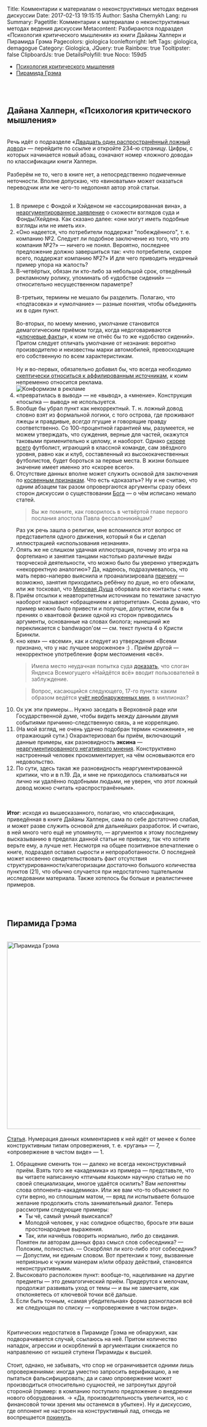 Title: Комментарии к материалам о неконструктивных методах ведения дискуссии
Date: 2017-02-13 19:15:15
Author: Sasha Chernykh
Lang: ru
Summary: 
Pagetitle: Комментарии к материалам о неконструктивных методах ведения дискуссии
Metacontent: Разбираются подраздел «Психология критического мышления» из книги Дайаны Халперн и Пирамида Грэма
Pagecolors: giologica
Iconleftorright: left
Tags: giologica, demagogue
Category: Giologica,
JQuery: true
Rainbow: true
Tooltipster: false
ClipboardJs: true
DetailsPolyfill: true
Noco: 159d5

<ul>
<li><a href="#Halpern">Психология критического мышления</a>
</li>
<li><a href="#Graham">Пирамида Грэма</a>
</li>
</ul>
<br />
<br />
<h2 id="Halpern">Дайана Халперн, «Психология критического мышления»</h2>
<br />
Речь идёт о подразделе «<a href="https://docs.zoho.com/file/9ustl0ebab1b5e94745b6a5cc656051b3e8d0" target="_blank">Двадцать один распространённый ложный довод</a>» — перейдите по ссылке и откройте 234-ю страницу. Цифры, с которых начинается новый абзац, означают номер «ложного довода» по классификации книги Халперн.
<br />
<br /> Разберём не то, чего в книге нет, а непосредственно подмеченные неточности. Вполне допускаю, что «виноватым» может оказаться переводчик или же чего-то недопонял автор этой статьи.
<br />
<br />
<ol class="halpernlist">
	<li> В примере с Фондой и Хэйденом не «ассоциированная вина», а <u>неаргументированное заявление</u> о схожести взглядов суда и Фонды/Хейдена. Как сказано далее: «они могут иметь подобные взгляды или не иметь их».</li>
	<li> «Оно надеется, что потребители поддержат "побеждённого", т. е. компанию №2. Следует ли подобное заключение из того, что это компания №2?» — ничего не понял. Вероятно, последнее предложение должно завершиться так: «что потребители, скорее всего, поддержат компанию №2?» И для чего приводить неудачный пример упора на жалость?</li>
	<li>
		В-четвёртых, обязан ли кто-либо за небольшой срок, отведённый рекламному ролику, упоминать об «удобстве сидений» — относительно несущественном параметре?
		<br />
		<br /> В-третьих, термины не мешало бы разделить. Полагаю, что «подтасовка» и «умолчание» — разные понятия, чтобы объединять их в один пункт.
		<br />
		<br /> Во-вторых, по моему мнению, умолчание становится демагогическим приёмом тогда, когда недоговариваются «<a href="http://www.e-reading.club/chapter.php/1019719/2/Bogatyrev_-_Demagogicheskie_shablony_Osnovy_Polemiki_s_demagogami.html" target="_blank">ключевые факты</a>», к коим не отнёс бы то же «удобство сидений». Притом следует отличать умолчание от незнания: вероятно производителю и неизвестны марки автомобилей, превосходящие его собственную по всем характеристикам.
		<br />
		<br /> Ну и во-первых, обязательно добавил бы, что всегда необходимо <u>скептически относиться к аффилированным источникам</u>, к коим непременно относится реклама.</li>
	<img src="{filename}/images/giologica/Конформизм_в_рекламе.png" alt="Конформизм в рекламе">
	<li> «превратилась в вывод» — не «вывод», а «мнение». Конструкция «посылка — вывод» не используется.</li>
	<li> Вообще бы убрал пункт как некорректный. Т. н. ложный довод словно взят из формальной логики, с того острова, где проживают лжецы и правдивые, <em>всегда</em> лгущие и говорящие правду соответственно. Со 100-процентной гарантией мы, разумеется, не можем утверждать, что суждения, верные для частей, окажутся таковыми применительно к целому, и наоборот. Однако <u>скорее всего</u> футболист, играющий в классной команде, сам звёздного уровня, равно как и клуб, составленный из высококачественных футболистов, будет бороться за первые места. В жизни большее значение имеет именно это «скорее всего».</li>
	<li> Отсутствие данных вполне может служить основой для заключения по <u>косвенным признакам</u>. Что есть «доказать»? Ну и не считаю, что одним абзацем так разом опровергаются аргументы сразу обеих сторон дискуссии о существовании <a href="https://vk.com/hair_in_the_wind" target="_blank">Бога</a> — о чём исписано немало статей.
		<br />
		<blockquote>Вы же помните, как говорилось в четвёртой главе первого послания апостола Павла фессалоникийцам?</blockquote>
		Раз уж речь зашла о религии, мне вспомнился этот вопрос от представителя одного движения, который я бы и сделал иллюстрацией «использования незнания».</li>
	<li> Опять же не слишком удачная иллюстрация, почему это игра на фортепиано и занятия танцами настолько различные виды творческой деятельности, что можно было бы уверенно утверждать «некорректную аналогию»? Да, надеюсь, подразумевалось, что мать перво-наперво выяснила и проанализировала <u>причину</u> — возможно, занятия приходились ребёнку по душе, но его обижали, или же тосковал, что <a href="http://people.novsu.ru/profiles/html/profileView.do?userid=s167163&lang=ru" target="_blank">Мировая Душа</a> оборвала все контакты с ним.</li>
	<li> Приём отсылки к неавторитетным источникам по тематике зачастую наоборот называют «обращением к авторитетам». Снова думаю, что пример можно было привести и получше, допустим, если бы в прениях о квантовой физике одной из сторон приводились аргументы, основанные на словах биолога; нынешний же перекликается с bandwagon'ом — см. текст пункта 4 о Кристи Бринкли.</li>
	<li> «но кем» — «всеми», как и следует из утверждения «Всеми признано, что у нас лучшее мороженое» :) . Приём другой — некорректное употребление форм местоимения «всё».
		<blockquote>Имела место неудачная попытка суда <a href="http://www.vedomosti.ru/technology/articles/2012/09/07/novyj_dvigatel_torgovli" target="_blank">доказать</a>, что слоган Яндекса Всемогущего «Найдётся всё» вводит пользователей в заблуждение. </blockquote>
	</li>
	<blockquote>Вопрос, касающийся следующего, 17-го пункта: каким образом ведётся <a href="http://svr.gov.ru/material/3-1.htm" target="_blank">учёт необнаруженных мин</a>, в миллионах?</blockquote>
	<li> Ох уж эти примеры... Нужно заседать в Верховной раде или Государственной думе, чтобы видеть между данными двумя событиями причинно-следственную связь, а не корреляцию.</li>
	<li> (На мой взгляд, не очень удачно подобран термин «снижение», не отражающий сути.) Охарактеризовал бы приём, включающий данные примеры, как разновидность <b>эксина</b> — <u>неаргументированного негативного мнения</u>. Конструктивно настроенный человек прокомментирует, на чём основываются его недовольство.</li>
	<li> По сути, здесь такая же разновидность неаргументированной критики, что и в п.19. Да, и мне не приходилось сталкиваться ни лично ни удалённо подобными людьми, не уверен, что этот ложный довод можно считать «распространённым».</li>
</ol>
<br />
<br />
<b>Итог</b>: исходя из вышесказанного, полагаю, что классификация, приведённая в книге Дайаны Халперн, сама по себе достаточно слабая, и может разве служить основой для дальнейших разработок. И считаю, в ней много чего ещё не упомянуто, — аргументов к этому последнему высказыванию в пределах данной статьи не привожу, так что хотите верьте ему, а лучше нет. Несмотря на общее позитивное впечатление о книге, подраздел оставил сырости и непроработанности. О последней может косвенно свидетельствовать факт отсутствия структурированности/категоризации достаточно большого количества пунктов (21), что обычно случается при недостаточно тщательном исследовании материала. Также хотелось бы больше и реалистичнее примеров.
<br />
<br />
<br />
<br />
<h2 id="Graham">Пирамида Грэма</h2>
<br />
<img src="{filename}/images/giologica/Пирамида_Грэма.jpg" alt="Пирамида Грэма" width="855" height="488">
<br />
<br />
<a href="http://web.archive.org/web/20150615162941/http://www.xpomo.com/ruskolan/tolpa/piramida.htm" target="_blank">Статья</a>. Нумерация данных комментариев к ней идёт от менее к более конструктивным типам опровержения, т. е. «ругань» — 7, «опровержение в чистом виде» — 1.
<ol class="grahamlist">
	<li> Обращение сменить тон — далеко не всегда неконструктивный приём. Взять того же «академика» из примера — представьте, что вы читаете написанную «птичьим языком» научную статью не по своей специализации, многое удаётся осилить? Вам <em>непонятны</em> слова оппонента-«академика». Или же вам что-то объясняют по сути верно, но сплошным матом, — вряд ли испытываете большое желание продолжить столь занимательный диалог. Теперь рассмотрим следующие примеры:
		<ul type="square" class="academic">
			<li> Ты чё, самый умный выискался?</li>
			<li> Молодой человек, у нас солидное общество, бросьте эти ваши простонародные выражения.</li>
			<li> Так, или начнёшь говорить нормально, либо до свидания.</li>
		</ul>
	</li>
	Понятен ли авторам данных фраз смысл слов собеседника? — Положим, полностью. — Оскорблял ли кого-либо этот собеседник? — Допустим, ни единым словом. Вот претензии к тону, вызванные неприязнью к чужим манерам и/или образу действий, становятся неконструктивными.
	<li> Высоковато расположен пункт: вообще-то, нацеливание на другие предметы  — это демагогический приём. Придерутся к мелочам, продолжат развивать уход от темы — и вы не замечаете, как отклоняетесь от ключевой точки всё дальше.</li>
	<li> Если быть точным, «самая убедительная» форма разногласия всё же следующая по списку — «опровержение в чистом виде».</li>
</ol>
<br />
<br />
Критических недостатков в Пирамиде Грэма не обнаружил, как подворачивается случай, ссылаюсь на неё. Притом количество нападок, агрессии и оскорблений в аргументации снижается по направлению от низшей ступени Пирамиды к высшей.
<br />
<br />
Стоит, однако, не забывать, что спор не ограничивается одними лишь опровержениями: иногда уместно запросить верификацию, а не пытаться фальсифицировать; да и само опровержение может производиться относительно сущностей, не затронутых другой стороной (пример: в компанию поступило предложение о внедрении нового оборудования. → «Да, производительность увеличится, но с финансовой точки зрения мы останемся в убытке»). Ну и дискуссию, где оппонент не настроен на конструктивный лад, отнюдь не воспрещается <a href="Nas-Izu" target="_blank">покинуть</a>.

